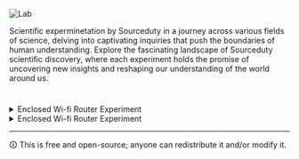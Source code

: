 ![Lab](https://github.com/sourceduty/Experiments/assets/123030236/818462e0-01cb-40f9-b7d6-63de829a02d0)

Scientific experminetation by Sourceduty in a journey across various fields of science, delving into captivating inquiries that push the boundaries of human understanding. Explore the fascinating landscape of Sourceduty scientific discovery, where each experiment holds the promise of uncovering new insights and reshaping our understanding of the world around us.

#

<details><summary>Enclosed Wi-fi Router Experiment</summary>
<br>

![Router](https://github.com/sourceduty/Experiments/assets/123030236/eab4f236-a257-498f-93f5-114c838bc22e)

Enclosing a Wi-Fi router in different materials can significantly impact the strength and quality of the Wi-Fi signal due to the materials' ability to absorb or reflect radio waves. Here's a simplified simulation of how various common materials might affect Wi-Fi signal strength:

**Plastic:**
 Generally, thin plastic may have a minimal impact on Wi-Fi signals. It's often used in the construction of the router itself. However, thicker plastics or those with high-density compositions might start to slightly reduce signal strength.

**Wood:** Wood can weaken Wi-Fi signals, especially if it's thick or if the signal has to pass through multiple layers (like floors or heavy furniture). The denser the wood, the more it can degrade the signal.

**Glass:** Standard glass doesn't significantly obstruct Wi-Fi signals, but the impact can vary. For example, thick, leaded, or frosted glass can be more obstructive. Energy-efficient thermal glass, often used in modern construction, can also severely weaken Wi-Fi signals because it contains metal oxide coatings.

**Brick and Concrete:** These materials are quite dense and can significantly reduce Wi-Fi signal strength. The signal might pass through thin walls with some strength reduction, but thicker walls can block the signal more substantially.

**Metal:** Metal is highly reflective to radio waves and can almost completely block Wi-Fi signals. Encasing a router in a metal box would likely result in a severe reduction or total blockage of the signal. This is due to the Faraday cage effect, where a conductive enclosure blocks electromagnetic fields.

**Water:** Large bodies of water, including aquariums, can absorb Wi-Fi signals, as water has a dampening effect on radio wave propagation. Even high humidity levels can slightly impact signal strength over large distances.

When a Wi-Fi signal encounters these materials, several things can happen: absorption (where the material takes in the signal energy), reflection (where the signal bounces off the surface), and refraction (where the signal changes direction as it passes through the material). The specific impact depends on the material's thickness, density, and composition, as well as the frequency of the Wi-Fi signal (with 2.4 GHz signals generally penetrating obstacles better than 5 GHz signals).

Remember, this is a simplified overview. Actual results can vary based on the specific characteristics of the materials, the environment, and the router's technology. For optimal Wi-Fi performance, it's best to place routers in open spaces and away from materials that can significantly degrade signal strength.

### Experiment Simulation

Simulating the estimated signal loss when a Wi-Fi router is enclosed in different materials involves understanding how different materials attenuate (weaken) radio frequency (RF) signals. This attenuation is typically measured in decibels (dB). A higher dB value indicates more significant signal loss.

It's important to note that these values are approximate and can vary based on factors such as frequency, material thickness, and environmental conditions. Wi-Fi signals commonly operate at 2.4 GHz and 5 GHz frequencies, with 5 GHz signals generally experiencing more attenuation through materials than 2.4 GHz signals.

Here's a simplified simulation of estimated signal loss for common materials:

**Plastic:** 0-3 dB. Thin plastic has minimal effect on Wi-Fi signals, but thicker or denser plastic types might cause slight attenuation.

**Wood:** 2-5 dB. Wood can vary widely in its impact on signal strength, depending on its type and thickness. Softwoods like pine will generally cause less attenuation than denser hardwoods.

**Glass:** 2-7 dB. Standard window glass might only slightly attenuate Wi-Fi signals, but specialized types like bulletproof or thermal insulating glass can have a much more significant effect.

**Brick:** 4-12 dB. The denser the brick, the more signal loss you can expect. A single brick wall might cause moderate attenuation, but multiple walls can severely degrade the signal.

**Concrete:** 10-20 dB. Concrete, especially reinforced concrete, can significantly block Wi-Fi signals. The exact loss depends on the thickness and density of the concrete.

**Metal:** 30-100+ dB. Metal can almost completely reflect Wi-Fi signals, causing severe attenuation. Enclosing a router in a metal box could lead to a total loss of signal.

**Water:** 15-20 dB per meter. Water absorbs RF energy, so passing a Wi-Fi signal through a large aquarium or a similar body of water can significantly weaken it.

Keep in mind that these are estimated values for signal loss and actual results can vary. Signal attenuation also depends on the cumulative effect of all materials and objects in the signal's path, as well as the router's specific characteristics and the environmental context. For practical Wi-Fi deployment, it's important to minimize obstructions and materials in the signal path that can significantly degrade signal quality.

<br>    
</details>

<details><summary>Enclosed Wi-fi Router Experiment</summary>
<br>

![Center of Mass](https://github.com/sourceduty/Experiments/assets/123030236/90651028-e471-4c70-b693-268de500a13d)

The center of mass (COM) of the Samsung Galaxy Z Flip 4, assuming uniform density for simplicity, lies at the geometric center in both its folded and unfolded states. In its folded state, with dimensions 84.9 x 71.9 x 16.5 mm (averaging the thickness), the COM is approximately 42.45 mm from the bottom edge, 35.95 mm from the side, and 8.25 mm deep. Unfolded, at 165.2 x 71.9 x 6.9 mm, the COM shifts to 82.6 mm from the bottom, remains 35.95 mm from the side, and is 3.45 mm deep. This simplistic model doesn't account for the non-uniform distribution of internal components or the intricate hinge mechanism in the folded state, which could notably alter the actual COM.

### Folded State

- Dimensions: 84.9 mm (height) x 71.9 mm (width) x 16.5 mm (average thickness)
- COM Position (from the bottom edge, assuming the phone stands on one of the 71.9 mm sides):
  - COM height = 84.9 mm / 2 = 42.45 mm
  - COM width = 71.9 mm / 2 = 35.95 mm
  - COM depth = 16.5 mm / 2 = 8.25 mm

### Unfolded State

- Dimensions: 165.2 mm (height) x 71.9 mm (width) x 6.9 mm (thickness)
- COM Position (from the bottom edge, with the phone standing on one of the 71.9 mm sides):
  - COM height = 165.2 mm / 2 = 82.6 mm
  - COM width = 71.9 mm / 2 = 35.95 mm
  - COM depth = 6.9 mm / 2 = 3.45 mm

### Considerations

- The actual mass distribution in a smartphone is not uniform due to internal components, causing deviations from these calculated COM positions.
- In the folded state, the hinge and differential mass distribution between halves complicate COM calculation.
- For precise COM determination, especially folded, a complex model accounting for internal mass distribution or experimental methods might be needed.

<br>    
</details>

***

🛈 This is free and open-source; anyone can redistribute it and/or modify it.
